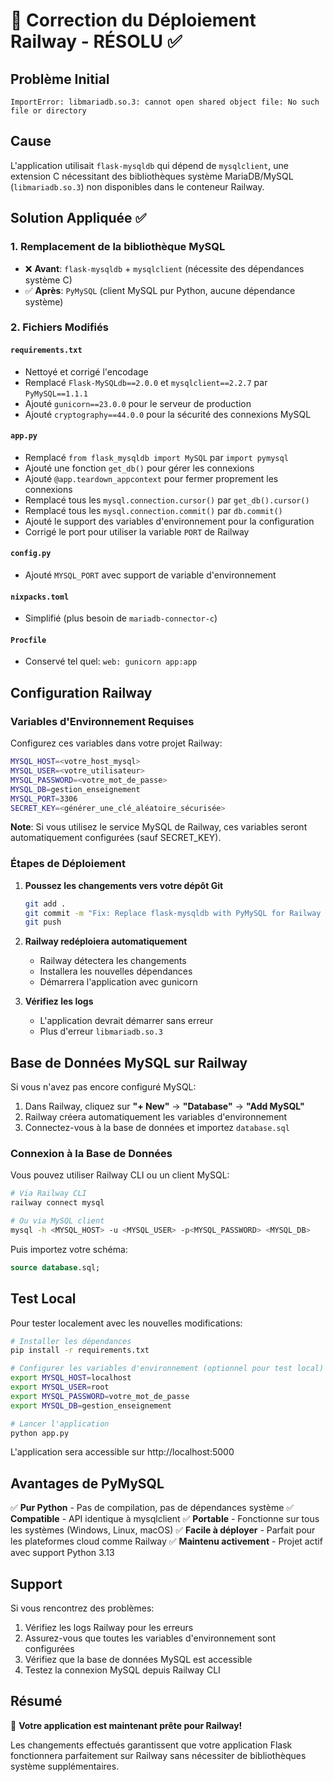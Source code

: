 # 🚀 Correction du Déploiement Railway - RÉSOLU ✅

## Problème Initial
```
ImportError: libmariadb.so.3: cannot open shared object file: No such file or directory
```

## Cause
L'application utilisait `flask-mysqldb` qui dépend de `mysqlclient`, une extension C nécessitant des bibliothèques système MariaDB/MySQL (`libmariadb.so.3`) non disponibles dans le conteneur Railway.

## Solution Appliquée ✅

### 1. Remplacement de la bibliothèque MySQL
- ❌ **Avant**: `flask-mysqldb` + `mysqlclient` (nécessite des dépendances système C)
- ✅ **Après**: `PyMySQL` (client MySQL pur Python, aucune dépendance système)

### 2. Fichiers Modifiés

#### `requirements.txt`
- Nettoyé et corrigé l'encodage
- Remplacé `Flask-MySQLdb==2.0.0` et `mysqlclient==2.2.7` par `PyMySQL==1.1.1`
- Ajouté `gunicorn==23.0.0` pour le serveur de production
- Ajouté `cryptography==44.0.0` pour la sécurité des connexions MySQL

#### `app.py`
- Remplacé `from flask_mysqldb import MySQL` par `import pymysql`
- Ajouté une fonction `get_db()` pour gérer les connexions
- Ajouté `@app.teardown_appcontext` pour fermer proprement les connexions
- Remplacé tous les `mysql.connection.cursor()` par `get_db().cursor()`
- Remplacé tous les `mysql.connection.commit()` par `db.commit()`
- Ajouté le support des variables d'environnement pour la configuration
- Corrigé le port pour utiliser la variable `PORT` de Railway

#### `config.py`
- Ajouté `MYSQL_PORT` avec support de variable d'environnement

#### `nixpacks.toml`
- Simplifié (plus besoin de `mariadb-connector-c`)

#### `Procfile`
- Conservé tel quel: `web: gunicorn app:app`

## Configuration Railway

### Variables d'Environnement Requises

Configurez ces variables dans votre projet Railway:

```bash
MYSQL_HOST=<votre_host_mysql>
MYSQL_USER=<votre_utilisateur>
MYSQL_PASSWORD=<votre_mot_de_passe>
MYSQL_DB=gestion_enseignement
MYSQL_PORT=3306
SECRET_KEY=<générer_une_clé_aléatoire_sécurisée>
```

**Note**: Si vous utilisez le service MySQL de Railway, ces variables seront automatiquement configurées (sauf SECRET_KEY).

### Étapes de Déploiement

1. **Poussez les changements vers votre dépôt Git**
   ```bash
   git add .
   git commit -m "Fix: Replace flask-mysqldb with PyMySQL for Railway deployment"
   git push
   ```

2. **Railway redéploiera automatiquement**
   - Railway détectera les changements
   - Installera les nouvelles dépendances
   - Démarrera l'application avec gunicorn

3. **Vérifiez les logs**
   - L'application devrait démarrer sans erreur
   - Plus d'erreur `libmariadb.so.3`

## Base de Données MySQL sur Railway

Si vous n'avez pas encore configuré MySQL:

1. Dans Railway, cliquez sur **"+ New"** → **"Database"** → **"Add MySQL"**
2. Railway créera automatiquement les variables d'environnement
3. Connectez-vous à la base de données et importez `database.sql`

### Connexion à la Base de Données

Vous pouvez utiliser Railway CLI ou un client MySQL:

```bash
# Via Railway CLI
railway connect mysql

# Ou via MySQL client
mysql -h <MYSQL_HOST> -u <MYSQL_USER> -p<MYSQL_PASSWORD> <MYSQL_DB>
```

Puis importez votre schéma:
```sql
source database.sql;
```

## Test Local

Pour tester localement avec les nouvelles modifications:

```bash
# Installer les dépendances
pip install -r requirements.txt

# Configurer les variables d'environnement (optionnel pour test local)
export MYSQL_HOST=localhost
export MYSQL_USER=root
export MYSQL_PASSWORD=votre_mot_de_passe
export MYSQL_DB=gestion_enseignement

# Lancer l'application
python app.py
```

L'application sera accessible sur http://localhost:5000

## Avantages de PyMySQL

✅ **Pur Python** - Pas de compilation, pas de dépendances système
✅ **Compatible** - API identique à mysqlclient
✅ **Portable** - Fonctionne sur tous les systèmes (Windows, Linux, macOS)
✅ **Facile à déployer** - Parfait pour les plateformes cloud comme Railway
✅ **Maintenu activement** - Projet actif avec support Python 3.13

## Support

Si vous rencontrez des problèmes:

1. Vérifiez les logs Railway pour les erreurs
2. Assurez-vous que toutes les variables d'environnement sont configurées
3. Vérifiez que la base de données MySQL est accessible
4. Testez la connexion MySQL depuis Railway CLI

## Résumé

🎉 **Votre application est maintenant prête pour Railway!**

Les changements effectués garantissent que votre application Flask fonctionnera parfaitement sur Railway sans nécessiter de bibliothèques système supplémentaires.